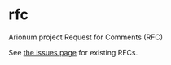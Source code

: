 # rfc

Arionum project Request for Comments (RFC)

See [the issues page](https://github.com/arionum-developers/rfc/issues) for existing RFCs.

